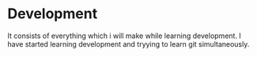 # Development
It consists of everything which i will make while learning development.
I have started learning development and tryying to learn git simultaneously.
